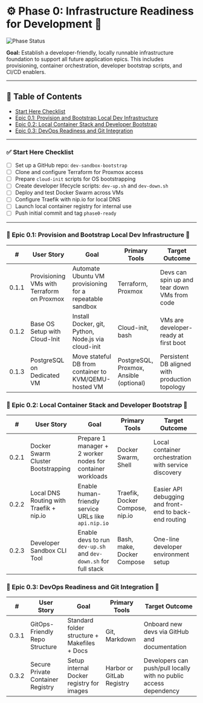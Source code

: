 # ⚙️ Phase 0: Infrastructure Readiness for Development 🐳

![Phase Status](https://img.shields.io/badge/Phase%200-In%20Progress-yellow)

**Goal:** Establish a developer-friendly, locally runnable infrastructure foundation to support all future application epics. This includes provisioning, container orchestration, developer bootstrap scripts, and CI/CD enablers.

---

## 📑 Table of Contents

* [Start Here Checklist](#-start-here-checklist)
* [Epic 0.1: Provision and Bootstrap Local Dev Infrastructure](#-epic-01-provision-and-bootstrap-local-dev-infrastructure-)
* [Epic 0.2: Local Container Stack and Developer Bootstrap](#-epic-02-local-container-stack-and-developer-bootstrap-)
* [Epic 0.3: DevOps Readiness and Git Integration](#-epic-03-devops-readiness-and-git-integration-)

---

### ✅ Start Here Checklist

* [ ] Set up a GitHub repo: `dev-sandbox-bootstrap`
* [ ] Clone and configure Terraform for Proxmox access
* [ ] Prepare `cloud-init` scripts for OS bootstrapping
* [ ] Create developer lifecycle scripts: `dev-up.sh` and `dev-down.sh`
* [ ] Deploy and test Docker Swarm across VMs
* [ ] Configure Traefik with nip.io for local DNS
* [ ] Launch local container registry for internal use
* [ ] Push initial commit and tag `phase0-ready`

---

### 🔹 Epic 0.1: Provision and Bootstrap Local Dev Infrastructure 🐳

| #     | **User Story**                             | **Goal**                                                 | **Primary Tools**                       | **Target Outcome**                             |
| ----- | ------------------------------------------ | -------------------------------------------------------- | --------------------------------------- | ---------------------------------------------- |
| 0.1.1 | Provisioning VMs with Terraform on Proxmox | Automate Ubuntu VM provisioning for a repeatable sandbox | Terraform, Proxmox                      | Devs can spin up and tear down VMs from code   |
| 0.1.2 | Base OS Setup with Cloud-Init              | Install Docker, git, Python, Node.js via cloud-init      | Cloud-init, bash                        | VMs are developer-ready at first boot          |
| 0.1.3 | PostgreSQL on Dedicated VM                 | Move stateful DB from container to KVM/QEMU-hosted VM    | PostgreSQL, Proxmox, Ansible (optional) | Persistent DB aligned with production topology |

### 🔹 Epic 0.2: Local Container Stack and Developer Bootstrap 🐳

| #     | **User Story**                          | **Goal**                                                        | **Primary Tools**               | **Target Outcome**                                     |
| ----- | --------------------------------------- | --------------------------------------------------------------- | ------------------------------- | ------------------------------------------------------ |
| 0.2.1 | Docker Swarm Cluster Bootstrapping      | Prepare 1 manager + 2 worker nodes for container workloads      | Docker Swarm, Shell             | Local container orchestration with service discovery   |
| 0.2.2 | Local DNS Routing with Traefik + nip.io | Enable human-friendly service URLs like `api.nip.io`            | Traefik, Docker Compose, nip.io | Easier API debugging and front-end to back-end routing |
| 0.2.3 | Developer Sandbox CLI Tool              | Enable devs to run `dev-up.sh` and `dev-down.sh` for full stack | Bash, make, Docker Compose      | One-line developer environment setup                   |

### 🔹 Epic 0.3: DevOps Readiness and Git Integration 🐳

| #     | **User Story**                    | **Goal**                                     | **Primary Tools**         | **Target Outcome**                                                |
| ----- | --------------------------------- | -------------------------------------------- | ------------------------- | ----------------------------------------------------------------- |
| 0.3.1 | GitOps-Friendly Repo Structure    | Standard folder structure + Makefiles + Docs | Git, Markdown             | Onboard new devs via GitHub and documentation                     |
| 0.3.2 | Secure Private Container Registry | Setup internal Docker registry for images    | Harbor or GitLab Registry | Developers can push/pull locally with no public access dependency |
